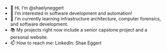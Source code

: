 - 👋 Hi, I’m @shaelyneggert
- 👀 I’m interested in software development and automation!
- 🌱 I’m currently learning infrastructure architecture, computer forensics, and software development.
- 📚 My projects right now include a senior capstone project and a personal website.
- 📫 How to reach me: LinkedIn: Shae Eggert


<!---
shaelyneggert/shaelyneggert is a ✨ special ✨ repository because its `README.md` (this file) appears on your GitHub profile.
You can click the Preview link to take a look at your changes.
--->
